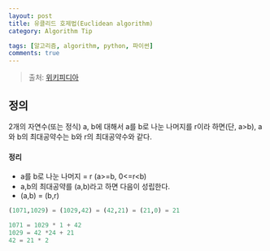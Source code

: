 ```yaml
---
layout: post
title: 유클리드 호제법(Euclidean algorithm)
category: Algorithm Tip

tags: [알고리즘, algorithm, python, 파이썬]
comments: true
---
```

> 출처: [위키피디아](https://ko.wikipedia.org/wiki/%EC%9C%A0%ED%81%B4%EB%A6%AC%EB%93%9C_%ED%98%B8%EC%A0%9C%EB%B2%95#%EC%A0%95%EC%88%98%EC%9D%98_%EA%B2%BD%EC%9A%B0)

## 정의
2개의 자연수(또는 정식) a, b에 대해서 a를 b로 나눈 나머지를 r이라 하면(단, a>b), a와 b의 최대공약수는 b와 r의 최대공약수와 같다. 

#### 정리
- a를 b로 나눈 나머지 = r (a>=b, 0<=r<b)
- a,b의 최대공약를 (a,b)라고 하면 다음이 성립한다.
- (a,b) = (b,r)

```python
(1071,1029) = (1029,42) = (42,21) = (21,0) = 21

1071 = 1029 * 1 + 42
1029 = 42 *24 + 21
42 = 21 * 2
```
